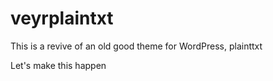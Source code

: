 veyrplaintxt
============
This is a revive of an old good theme for WordPress, plainttxt


Let's make this happen